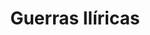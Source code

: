 ﻿---
title: "Guerras Ilíricas"
permalink: periodes_50.html
layout: periode
dataInici: -229
dataFi: -219
sidebar: periodes
pares:
  - id: 8
    title: "República romana"
    dataInici: "(-509)"
    dataFi: "(-27)"

fills:
  - id: 44
    title: "Primera Guerra Ilírica"
    dataInici: "(-229)"
    dataFi: "(-228)"

  - id: 45
    title: "Segunda Guerra Ilírica"
    dataInici: "(-220)"
    dataFi: "(-219)"

jocsPrincipals:
jocsEscenaris:
jocsEpoca:
jocsEpocaEscenaris:
---
